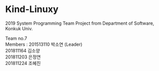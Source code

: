 # Kind-Linuxy
2019 System Programming Team Project from Department of Software, Konkuk Univ.  
  
Team no.7  
Members : 201513110 박소연 (Leader)  
          201811164 김소양  
          201811203 은정연  
          201811224 조혜진  
